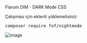 Flarum DIM - DARK Mode CSS

Çalışması için eklenti yüklemelisiniz:

<div class="highlight highlight-source-shell"><pre>composer require fof/nightmode</pre></div>

<img src="https://prntscr.com/rq9jh1" alt="image" style="max-width:100%;">
